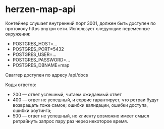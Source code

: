 # herzen-map-api
Контейнер слушает внутренний порт 3001, должен быть доступен по протоколу https внутри сети.
Использует следующие переменные окружения:
* POSTGRES_HOST=...
* POSTGRES_PORT=5432
* POSTGRES_USER=...
* POSTGRES_PASSWORD=...
* POSTGRES_DBNAME=map

Сваггер доступен по адресу /api/docs

Коды ответов:
* 200 — ответ успешный, читаем ожидаемый ответ
* 400 — ответ не успешный, и сервис гарантирует, что ретраи будут возвращать тоже самое;
ошибки валидации, ошибки доступа, ошибки роутинга;
* 500 — ответ не успешный, но клиенту возможно имеет смысл ретрайнуть запрос пару раз через некоторое время.
